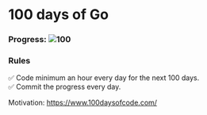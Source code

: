 # 100 days of Go 

### Progress: ![100](https://img.shields.io/badge/41-100-blue)

### Rules
✅ Code minimum an hour every day for the next 100 days.<br>
✅ Commit the progress every day.

Motivation: https://www.100daysofcode.com/
